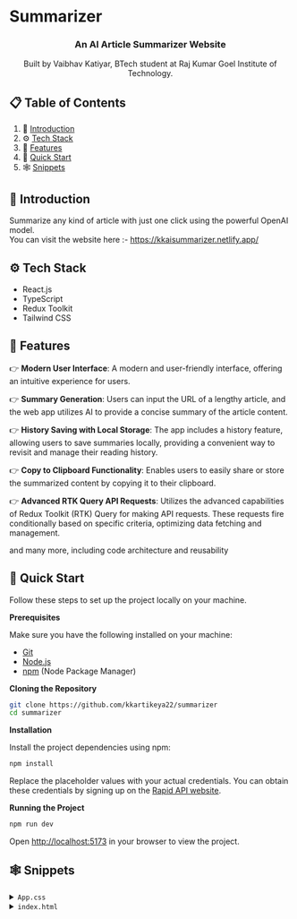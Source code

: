 # Summarizer
<div align="center">
  

  <h3 align="center">An AI Article Summarizer Website</h3>

   <div align="center">
     Built by Vaibhav Katiyar, BTech student at Raj Kumar Goel Institute of Technology.
    </div>
</div>

## 📋 <a name="table">Table of Contents</a>

1. 🤖 [Introduction](#introduction)
2. ⚙️ [Tech Stack](#tech-stack)
3. 🔋 [Features](#features)
4. 🤸 [Quick Start](#quick-start)
5. 🕸️ [Snippets](#snippets)

## <a name="introduction">🤖 Introduction</a>

Summarize any kind of article with just one click using the powerful OpenAI model. <br>
You can visit the website here :- https://kkaisummarizer.netlify.app/

## <a name="tech-stack">⚙️ Tech Stack</a>

- React.js
- TypeScript
- Redux Toolkit
- Tailwind CSS

## <a name="features">🔋 Features</a>

👉 **Modern User Interface**: A modern and user-friendly interface, offering an intuitive experience for users.

👉 **Summary Generation**: Users can input the URL of a lengthy article, and the web app utilizes AI to provide a concise summary of the article content.

👉 **History Saving with Local Storage**: The app includes a history feature, allowing users to save summaries locally, providing a convenient way to revisit and manage their reading history.

👉 **Copy to Clipboard Functionality**: Enables users to easily share or store the summarized content by copying it to their clipboard.

👉 **Advanced RTK Query API Requests**: Utilizes the advanced capabilities of Redux Toolkit (RTK) Query for making API requests. These requests fire conditionally based on specific criteria, optimizing data fetching and management.

and many more, including code architecture and reusability 

## <a name="quick-start">🤸 Quick Start</a>

Follow these steps to set up the project locally on your machine.

**Prerequisites**

Make sure you have the following installed on your machine:

- [Git](https://git-scm.com/)
- [Node.js](https://nodejs.org/en)
- [npm](https://www.npmjs.com/) (Node Package Manager)

**Cloning the Repository**

```bash
git clone https://github.com/kkartikeya22/summarizer
cd summarizer
```

**Installation**

Install the project dependencies using npm:

```bash
npm install
```


Replace the placeholder values with your actual credentials. You can obtain these credentials by signing up on the [Rapid API website](https://www.youtube.com/redirect?event=video_description&redir_token=QUFFLUhqbnl0Y19rRTVjYWNwVTZjSmR5QzBYQVF5cXJmUXxBQ3Jtc0tuS1prb052VWw2ZmdzcVhCeGpzS3MtTWNxUnVWNjZjMFR5akxFLThFNjlLcW5IaGd5QkR5ZkxXQVYxdVljZFBRTzV1TWN4dktRblUtenlGQ21RcHoxcGgtTEhKREh1STB6LWFfcnVKaTJIandrRWFsYw&q=https%3A%2F%2Frapidapi.com%2Frestyler%2Fapi%2Farticle-extractor-and-summarizer%3Futm_source%3Dyoutube.com%2FJavaScriptMastery%26utm_medium%3Dreferral%26utm_campaign%3DDevRel&v=vpvtZZi5ZWk).

**Running the Project**

```bash
npm run dev
```

Open [http://localhost:5173](http://localhost:5173) in your browser to view the project.

## <a name="snippets">🕸️ Snippets</a>

<details>
<summary><code>App.css</code></summary>

```css
@tailwind base;
@tailwind components;
@tailwind utilities;

/* 
  Note: The styles for this gradient grid background is heavily inspired by the creator of this amazing site (https://dub.sh) – all credits go to them! 
*/

.main {
  width: 100vw;
  min-height: 100vh;
  position: fixed;
  display: flex;
  justify-content: center;
  padding: 120px 24px 160px 24px;
  pointer-events: none;
}

.main:before {
  background: radial-gradient(circle, rgba(2, 0, 36, 0) 0, #fafafa 100%);
  position: absolute;
  content: "";
  z-index: 2;
  width: 100%;
  height: 100%;
  top: 0;
}

.main:after {
  content: "";
  background-image: url("/src/assets/grid.svg");
  z-index: 1;
  position: absolute;
  width: 100%;
  height: 100%;
  top: 0;
  opacity: 0.4;
  filter: invert(1);
}

.gradient {
  height: fit-content;
  z-index: 3;
  width: 100%;
  max-width: 640px;
  background-image: radial-gradient(
      at 27% 37%,
      hsla(215, 98%, 61%, 1) 0px,
      transparent 0%
    ),
    radial-gradient(at 97% 21%, hsla(125, 98%, 72%, 1) 0px, transparent 50%),
    radial-gradient(at 52% 99%, hsla(354, 98%, 61%, 1) 0px, transparent 50%),
    radial-gradient(at 10% 29%, hsla(256, 96%, 67%, 1) 0px, transparent 50%),
    radial-gradient(at 97% 96%, hsla(38, 60%, 74%, 1) 0px, transparent 50%),
    radial-gradient(at 33% 50%, hsla(222, 67%, 73%, 1) 0px, transparent 50%),
    radial-gradient(at 79% 53%, hsla(343, 68%, 79%, 1) 0px, transparent 50%);
  position: absolute;
  content: "";
  width: 100%;
  height: 100%;
  filter: blur(100px) saturate(150%);
  top: 80px;
  opacity: 0.15;
}

@media screen and (max-width: 640px) {
  .main {
    padding: 0;
  }
}

/* Tailwind Styles */

.app {
  @apply relative z-10 flex justify-center items-center flex-col max-w-7xl mx-auto sm:px-16 px-6;
}

.black_btn {
  @apply rounded-full border border-black bg-black py-1.5 px-5 text-sm text-white transition-all hover:bg-white hover:text-black;
}

.head_text {
  @apply mt-5 text-5xl font-extrabold leading-[1.15] text-black sm:text-6xl text-center;
}

.orange_gradient {
  @apply bg-gradient-to-r from-amber-500 via-orange-600 to-yellow-500 bg-clip-text text-transparent;
}

.desc {
  @apply mt-5 text-lg text-gray-600 sm:text-xl text-center max-w-2xl;
}

.url_input {
  @apply block w-full rounded-md border border-gray-200 bg-white py-2.5 pl-10 pr-12 text-sm shadow-lg font-satoshi font-medium focus:border-black focus:outline-none focus:ring-0;
}

.submit_btn {
  @apply hover:border-gray-700 hover:text-gray-700 absolute inset-y-0 right-0 my-1.5 mr-1.5 flex w-10 items-center justify-center rounded border border-gray-200 font-sans text-sm font-medium text-gray-400;
}

.link_card {
  @apply p-3 flex justify-start items-center flex-row bg-white border border-gray-200 gap-3 rounded-lg cursor-pointer;
}

.copy_btn {
  @apply w-7 h-7 rounded-full bg-white/10 shadow-[inset_10px_-50px_94px_0_rgb(199,199,199,0.2)] backdrop-blur flex justify-center items-center cursor-pointer;
}

.blue_gradient {
  @apply font-black bg-gradient-to-r from-blue-600 to-cyan-600 bg-clip-text text-transparent;
}

.summary_box {
  @apply rounded-xl border border-gray-200 bg-white/20 shadow-[inset_10px_-50px_94px_0_rgb(199,199,199,0.2)] backdrop-blur p-4;
}
```

</details>

<details>
<summary><code>index.html</code></summary>

```html
<!-- satoshi font family -->
<link
   href="https://api.fontshare.com/v2/css?f[]=satoshi@1,900,700,500,300,400&display=swap"
   rel="stylesheet"
/>
<!-- inter font family -->
<link
   href="https://fonts.googleapis.com/css2?family=Inter:wght@100;200;300;400;500;600;700;800;900&display=swap"
   rel="stylesheet"
/>
```

</details>
